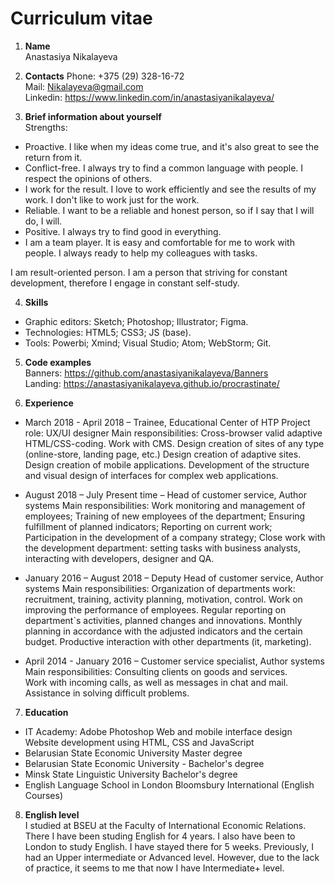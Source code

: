 # Curriculum vitae 

1. **Name**  
Anastasiya Nikalayeva

2. **Contacts**
Phone: +375 (29) 328-16-72  
Mail: Nikalayeva@gmail.com  
Linkedin: https://www.linkedin.com/in/anastasiyanikalayeva/

3. **Brief information about yourself**  
Strengths:  
 * Proactive. I like when my ideas come true, and it's also great to see the return from it.
 * Conflict-free. I always try to find a common language with people. I respect the opinions of others.
 * I work for the result. I love to work efficiently and see the results of my work. I don't like to work just for the work.
 * Reliable. I want to be a reliable and honest person, so if I say that I will do, I will.
 * Positive. I always try to find good in everything.
 * I am a team player. It is easy and comfortable for me to work with people. I always ready to help my colleagues with tasks.

I am result-oriented person. I am a person that striving for constant development, therefore I engage in constant self-study.

4. **Skills**
 * Graphic editors: Sketch; Photoshop; Illustrator; Figma.
 * Technologies: HTML5; СSS3; JS (base).
 * Tools: Powerbi; Xmind; Visual Studio; Atom; WebStorm; Git.

5. **Code examples**  
Banners: https://github.com/anastasiyanikalayeva/Banners  
Landing: https://anastasiyanikalayeva.github.io/procrastinate/  

6. **Experience**  
 * March 2018 - April 2018 – Trainee, Educational Center of HTP
Project role: UX/UI designer
Main responsibilities:
Cross-browser valid adaptive HTML/CSS-coding.
Work with CMS.
Design creation of sites of any type (online-store, landing page, etc.)
Design creation of adaptive sites.
Design creation of mobile applications.
Development of the structure and visual design of interfaces for complex web applications. 

 * August 2018 – July Present time – Head of customer service, Author systems
Main responsibilities:
Work monitoring and management of employees; 
Training of new employees of the department; 
Ensuring fulfillment of planned indicators; 
Reporting on current work; 
Participation in the development of a company strategy; 
Close work with the development department: setting tasks with business analysts, interacting with developers, designer and QA.

 * January 2016 – August 2018 – Deputy Head of customer service, Author systems
Main responsibilities:
Organization of departments work: recruitment, training, activity planning, motivation, control. Work on improving the performance of employees.
Regular reporting on department`s activities, planned changes and innovations.
Monthly planning in accordance with the adjusted indicators and the certain budget.
Productive interaction with other departments (it, marketing).

 * April 2014 - January 2016 – Customer service specialist, Author systems
Main responsibilities:
Consulting clients on goods and services.  
Work with incoming calls, as well as messages in chat and mail.  
Assistance in solving difficult problems.

7. **Education**
 * IT Academy:
Adobe Photoshop
Web and mobile interface design
Website development using HTML, CSS and JavaScript
 * Belarusian State Economic University 
Master degree
 * Belarusian State Economic University - Bachelor's degree
 * Minsk State Linguistic University
Bachelor's degree 
 * English Language School in London Bloomsbury International (English Courses)

8. **English level**  
I studied at BSEU at the Faculty of International Economic Relations. There I have been studing English for 4 years. I also have been to London to study English. I have stayed there for 5 weeks. Previously, I had an Upper intermediate or Advanced level. However, due to the lack of practice, it seems to me that now I have Intermediate+ level.